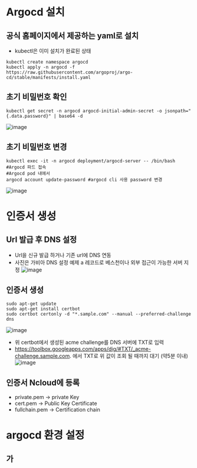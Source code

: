 # Argocd 설치
## 공식 홈페이지에서 제공하는 yaml로 설치
- kubectl은 이미 설치가 완료된 상태
```
kubectl create namespace argocd
kubectl apply -n argocd -f https://raw.githubusercontent.com/argoproj/argo-cd/stable/manifests/install.yaml
```

## 초기 비밀번호 확인
```
kubectl get secret -n argocd argocd-initial-admin-secret -o jsonpath="{.data.password}" | base64 -d
```
![image](https://github.com/clabi-lab/kubernetes/assets/142856874/0734353f-7d2d-4687-ae95-1bd2cb3e49b6)


## 초기 비밀번호 변경
```
kubectl exec -it -n argocd deployment/argocd-server -- /bin/bash #Argocd 파드 접속
#Argocd pod 내에서
argocd account update-password #argocd cli 사용 password 변경

```
![image](https://github.com/clabi-lab/kubernetes/assets/142856874/2bfd68f6-e683-420e-b2b1-9e27c1a5a78e)

# 인증서 생성
## Url 발급 후 DNS 설정
- Url을 신규 발급 하거나 기존 url에 DNS 연동
- 사진은 가비아 DNS 설정 예제 a 레코드로 베스천이나 외부 접근이 가능한 서버 지정
![image](https://github.com/clabi-lab/kubernetes/assets/142856874/c95c1048-4e91-474f-ac08-a388c1db6ac3)

## 인증서 생성


```
sudo apt-get update
sudo apt-get install certbot
sudo certbot certonly -d "*.sample.com" --manual --preferred-challenge dns
```
![image](https://github.com/clabi-lab/kubernetes/assets/142856874/9980e9f9-4fb5-4a5c-a479-bb8ad70652d3)
- 위 certbot에서 생성된 acme challenge를 DNS 서버에 TXT로 입력
- https://toolbox.googleapps.com/apps/dig/#TXT/_acme-challenge.sample.com. 에서 TXT로 위 값이 조회 될 때까지 대기 (약5분 이내)
![image](https://github.com/clabi-lab/kubernetes/assets/142856874/ee761a0f-ff6f-48b0-8d27-303709799f00)


## 인증서 Ncloud에 등록
- private.pem -> private Key
- cert.pem -> Public Key Certificate
- fullchain.pem -> Certification chain



# argocd 환경 설정
## 가

